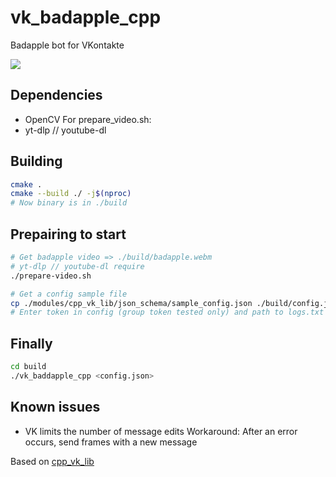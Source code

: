# vk_badapple_cpp
Badapple bot for VKontakte

![](https://github.com/6yntar05/vk_badapple_cpp/blob/master/git_res/Youmu.gif)

## Dependencies
- OpenCV
For prepare_video.sh:
- yt-dlp // youtube-dl

## Building
```sh
cmake .
cmake --build ./ -j$(nproc)
# Now binary is in ./build
```

## Prepairing to start
```sh
# Get badapple video => ./build/badapple.webm
# yt-dlp // youtube-dl require
./prepare-video.sh

# Get a config sample file
cp ./modules/cpp_vk_lib/json_schema/sample_config.json ./build/config.json
# Enter token in config (group token tested only) and path to logs.txt
```

## Finally
```sh
cd build
./vk_baddapple_cpp <config.json>
```

## Known issues
- VK limits the number of message edits
Workaround: After an error occurs, send frames with a new message

Based on [cpp_vk_lib](https://github.com/epoll-reactor/cpp_vk_lib)
